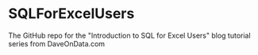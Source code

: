# SQLForExcelUsers
The GitHub repo for the "Introduction to SQL for Excel Users" blog tutorial series from DaveOnData.com

